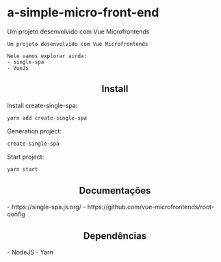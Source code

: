 # a-simple-micro-front-end
Um projeto desenvolvido com Vue Microfrontends

```
Um projeto desenvolvido com Vue Microfrontends

Nele vamos explorar ainda:
- single-spa
- VueJs

```

<h2 align="center">Install</h2>

Install create-single-spa:
```bash
yarn add create-single-spa
```

Generation project:
```bash
create-single-spa
```
Start project:
```bash
yarn start
```



<h2 align="center">Documentações</h2>
- https://single-spa.js.org/
- https://github.com/vue-microfrontends/root-config

<h2 align="center">Dependências</h2>
- NodeJS
- Yarn
